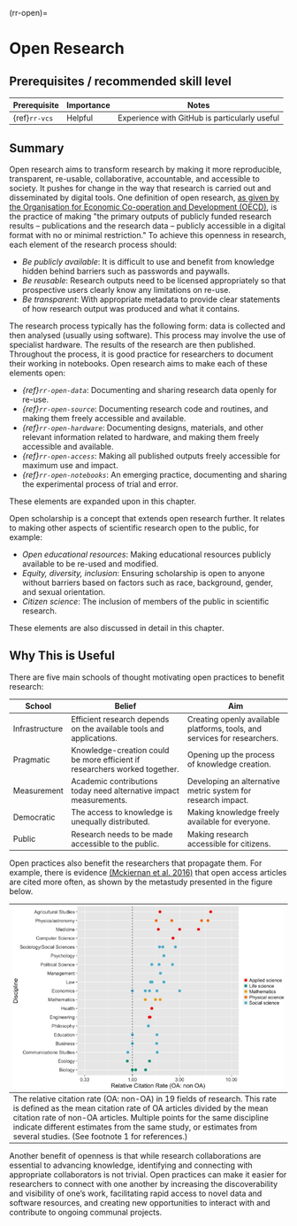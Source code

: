 (rr-open)=
# Open Research

## Prerequisites / recommended skill level

| Prerequisite | Importance | Notes |
| -------------|----------|------|
| {ref}`rr-vcs` | Helpful | Experience with GitHub is particularly useful |

## Summary

Open research aims to transform research by making it more reproducible, transparent, re-usable, collaborative, accountable, and accessible to society. It pushes for change in the way that research is carried out and disseminated by digital tools. One definition of open research, [as given by the Organisation for Economic Co-operation and Development (OECD)](https://www.fct.pt/dsi/docs/Making_Open_Science_a_Reality.pdf "Making Open Science a Reality, OECD Science, Technology and Industry Policy Papers No. 25"), is the practice of making "the primary outputs of publicly funded research results – publications and the research data – publicly accessible in a digital format with no or minimal restriction." To achieve this openness in research, each element of the research process should:

- _Be publicly available_: It is difficult to use and benefit from knowledge hidden behind barriers such as passwords and paywalls.
- _Be reusable_: Research outputs need to be licensed appropriately so that prospective users clearly know any limitations on re-use.
- _Be transparent_: With appropriate metadata to provide clear statements of how research output was produced and what it contains.

The research process typically has the following form: data is collected and then analysed (usually using software). This process may involve the use of specialist hardware. The results of the research are then published. Throughout the process, it is good practice for researchers to document their working in notebooks. Open research aims to make each of these elements open:

- _{ref}`rr-open-data`_: Documenting and sharing research data openly for re-use.
- _{ref}`rr-open-source`_: Documenting research code and routines, and making them freely accessible and available.
- _{ref}`rr-open-hardware`_: Documenting designs, materials, and other relevant information related to hardware, and making them freely accessible and available.
- _{ref}`rr-open-access`_: Making all published outputs freely accessible for maximum use and impact.
- _{ref}`rr-open-notebooks`_: An emerging practice, documenting and sharing the experimental process of trial and error.

These elements are expanded upon in this chapter.

Open scholarship is a concept that extends open research further. It relates to making other aspects of scientific research open to the public, for example:

- _Open educational resources_: Making educational resources publicly available to be re-used and modified.
- _Equity, diversity, inclusion_: Ensuring scholarship is open to anyone without barriers based on factors such as race, background, gender, and sexual orientation.
- _Citizen science_: The inclusion of members of the public in scientific research.

These elements are also discussed in detail in this chapter.

## Why This is Useful

There are five main schools of thought motivating open practices to benefit research:

| School                     | Belief               | Aim                                               |
| -------------------------- | -------------------- | ------------------------------------------------- |
| Infrastructure | Efficient research depends on the available tools and applications. | Creating openly available platforms, tools, and services for researchers. |
| Pragmatic | Knowledge-creation could be more efficient if researchers worked together. | Opening up the process of knowledge creation. |
| Measurement | Academic contributions today need alternative impact measurements. | Developing an alternative metric system for research impact. |
| Democratic | The access to knowledge is unequally distributed. | Making knowledge freely available for everyone. |
| Public | Research needs to be made accessible to the public. | Making research accessible for citizens. |

Open practices also benefit the researchers that propagate them. For example, there is evidence [(Mckiernan et al. 2016)](https://elifesciences.org/articles/16800) that open access articles are cited more often, as shown by the metastudy presented in the figure below.


| ![open_access_citations](../figures/open_access_citations.jpg) |
| -----------------------------------------------------|
| The relative citation rate (OA: non-OA) in 19 fields of research. This rate is defined as the mean citation rate of OA articles divided by the mean citation rate of non-OA articles. Multiple points for the same discipline indicate different estimates from the same study, or estimates from several studies. (See footnote 1 for references.) |

Another benefit of openness is that while research collaborations are essential to advancing knowledge, identifying and connecting with appropriate collaborators is not trivial. Open practices can make it easier for researchers to connect with one another by increasing the discoverability and visibility of one’s work, facilitating rapid access to novel data and software resources, and creating new opportunities to interact with and contribute to ongoing communal projects.
